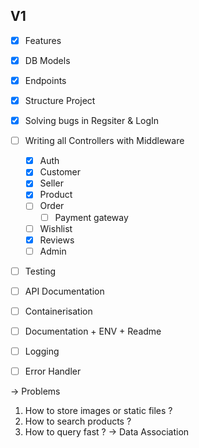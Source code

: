 ## V1
- [x] Features
- [x] DB Models
- [x] Endpoints
- [x] Structure Project
- [X] Solving bugs in Regsiter & LogIn
- [ ] Writing all Controllers with Middleware
  - [x] Auth
  - [x] Customer
  - [x] Seller
  - [x] Product
  - [ ] Order
    - [ ] Payment gateway
  - [ ] Wishlist
  - [X] Reviews
  - [ ] Admin
- [ ] Testing
- [ ] API Documentation
- [ ] Containerisation
- [ ] Documentation + ENV + Readme
- [ ] Logging
- [ ] Error Handler


-> Problems
1. How to store images or static files ?
2. How to search products ?
3. How to query fast ? -> Data Association